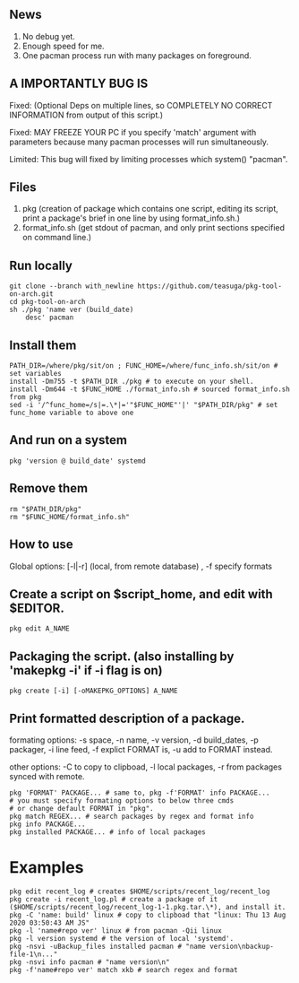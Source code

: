 ## News
  1. No debug yet.
  2. Enough speed for me.
  3. One pacman process run with many packages on foreground.
  
## A IMPORTANTLY BUG IS
   Fixed: (Optional Deps on multiple lines, so COMPLETELY NO CORRECT INFORMATION from output of this script.)

   Fixed: MAY FREEZE YOUR PC if you specify 'match' argument with parameters because many pacman processes will run simultaneously.
   
   Limited: This bug will fixed by limiting processes which system() "pacman".

## Files
  1. pkg (creation of package which contains one script, editing its script, print a package's brief in one line by using format_info.sh.)
  2. format_info.sh (get stdout of pacman, and only print sections specified on command line.)

## Run locally

    git clone --branch with_newline https://github.com/teasuga/pkg-tool-on-arch.git
    cd pkg-tool-on-arch
    sh ./pkg 'name ver (build_date)
        desc' pacman

## Install them
    PATH_DIR=/where/pkg/sit/on ; FUNC_HOME=/where/func_info.sh/sit/on # set variables
    install -Dm755 -t $PATH_DIR ./pkg # to execute on your shell.
    install -Dm644 -t $FUNC_HOME ./format_info.sh # sourced format_info.sh from pkg
    sed -i '/^func_home=/s|=.\*|='"$FUNC_HOME"'|' "$PATH_DIR/pkg" # set func_home variable to above one

## And run on a system
    pkg 'version @ build_date' systemd
  
## Remove them
    rm "$PATH_DIR/pkg"
    rm "$FUNC_HOME/format_info.sh"

## How to use

Global options: [-l|-r] (local, from remote database) , -f specify formats

## Create a script on $script_home, and edit with $EDITOR.

    pkg edit A_NAME

## Packaging the script. (also installing by 'makepkg -i' if -i flag is on)

    pkg create [-i] [-oMAKEPKG_OPTIONS] A_NAME

## Print formatted description of a package.

formating options:  -s space, -n name, -v version, -d build_dates, -p packager, -i line feed, -f explict FORMAT is, -u add to FORMAT instead.

other options: -C to copy to clipboad, -l local packages, -r from packages synced with remote.

    pkg 'FORMAT' PACKAGE... # same to, pkg -f'FORMAT' info PACKAGE...
    # you must specify formating options to below three cmds
    # or change default FORMAT in "pkg".
    pkg match REGEX... # search packages by regex and format info
    pkg info PACKAGE...
    pkg installed PACKAGE... # info of local packages

# Examples

    pkg edit recent_log # creates $HOME/scripts/recent_log/recent_log
    pkg create -i recent_log.pl # create a package of it ($HOME/scripts/recent_log/recent_log-1-1.pkg.tar.\*), and install it.
    pkg -C 'name: build' linux # copy to clipboad that "linux: Thu 13 Aug 2020 03:50:43 AM JS"
    pkg -l 'name#repo ver' linux # from pacman -Qii linux
    pkg -l version systemd # the version of local 'systemd'.
    pkg -nsvi -uBackup_files installed pacman # "name version\nbackup-file-1\n..."
    pkg -nsvi info pacman # "name version\n"
    pkg -f'name#repo ver' match xkb # search regex and format
